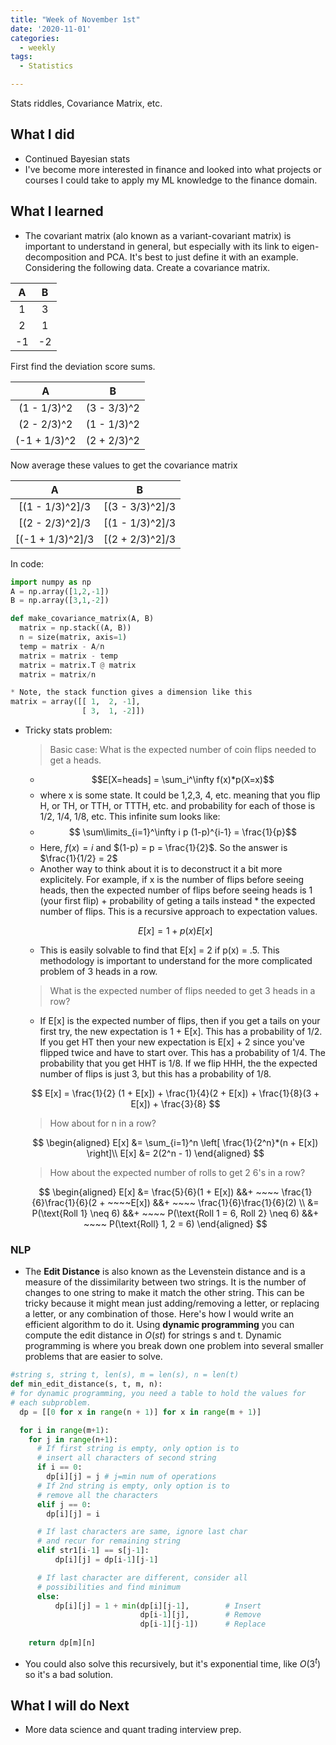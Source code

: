 ```yaml
---
title: "Week of November 1st"
date: '2020-11-01'
categories:
  - weekly
tags:
  - Statistics

---
```


Stats riddles, Covariance Matrix, etc.

## What I did

- Continued Bayesian stats
- I've become more interested in finance and looked into what projects or courses I could take to apply my ML knowledge to the finance domain.

## What I learned

- The covariant matrix (alo known as a variant-covariant matrix) is important to understand in general, but especially with its link to eigen-decomposition and PCA. It's best to just define it with an example. Considering the following data. Create a covariance matrix.

|  A |  B |
|:--:|:--:|
| 1  | 3  |
| 2  | 1  |
| -1 | -2 |

First find the deviation score sums.

|  A |  B |
|:--:|:--:|
|(1 - 1/3)^2  |(3 - 3/3)^2  |
|(2 - 2/3)^2  |(1 - 1/3)^2  |
|(-1 + 1/3)^2 |(2 + 2/3)^2  |

Now average these values to get the covariance matrix

|  A |  B |
|:--:|:--:|
|[(1 - 1/3)^2]/3  |[(3 - 3/3)^2]/3  |
|[(2 - 2/3)^2]/3  |[(1 - 1/3)^2]/3  |
|[(-1 + 1/3)^2]/3 |[(2 + 2/3)^2]/3  |

In code:
```python
import numpy as np
A = np.array([1,2,-1])
B = np.array([3,1,-2])

def make_covariance_matrix(A, B)
  matrix = np.stack((A, B))
  n = size(matrix, axis=1)
  temp = matrix - A/n
  matrix = matrix - temp
  matrix = matrix.T @ matrix
  matrix = matrix/n

* Note, the stack function gives a dimension like this 
matrix = array([[ 1,  2, -1],
                [ 3,  1, -2]])
```

- Tricky stats problem:
  > Basic case: What is the expected number of coin flips needed to get a heads.

  - $$E[X=heads] = \sum_i^\infty f(x)*p(X=x)$$ 
  - where x is some state. It could be 1,2,3, 4, etc. meaning that you flip H, or TH, or TTH, or TTTH, etc. and probability for each of those is 1/2, 1/4, 1/8, etc. This infinite sum looks like:
  - $$ \sum\limits_{i=1}^\infty i p (1-p)^{i-1} = \frac{1}{p}$$
  - Here, $f(x)=i$ and $(1-p) = p = \frac{1}{2}$. So the answer is $\frac{1}{1/2} = 2$
  - Another way to think about it is to deconstruct it a bit more explicitely. For example, if x is the number of flips before seeing heads, then the expected number of flips before seeing heads is 1 (your first flip) + probability of geting a tails instead * the expected number of flips. This is a recursive approach to expectation values.

  $$
  E[x] = 1 + p(x)E[x]
  $$

  - This is easily solvable to find that E[x] = 2 if p(x) = .5. This methodology is important to understand for the more complicated problem of 3 heads in a row.

  > What is the expected number of flips needed to get 3 heads in a row?

  - If E[x] is the expected number of flips, then if you get a tails on your first try, the new expectation is 1 + E[x]. This has a probability of 1/2. If you get HT then your new expectation is E[x] + 2 since you've flipped twice and have to start over. This has a probability of 1/4. The probability that you get HHT is 1/8. If we flip HHH, the the expected number of flips is just 3, but this has a probability of 1/8.

  $$
  E[x] = \frac{1}{2} (1 + E[x]) + \frac{1}{4}(2 + E[x]) + \frac{1}{8}(3 + E[x]) + \frac{3}{8}
  $$
  
  > How about for n in a row?

  $$
  \begin{aligned}
    E[x] &= \sum_{i=1}^n \left[ \frac{1}{2^n}*(n + E[x]) \right]\\
    E[x] &= 2(2^n - 1)
  \end{aligned}
  $$

  > How about the expected number of rolls to get 2 6's in a row?

  $$
  \begin{aligned}
  E[x] &= \frac{5}{6}(1 + E[x]) &&+ ~~~~ \frac{1}{6}\frac{1}{6}(2 + ~~~~E[x]) &&+ ~~~~ \frac{1}{6}\frac{1}{6}(2) \\
       &= P(\text{Roll 1} \neq 6) &&+ ~~~~ P(\text{Roll 1 = 6, Roll 2} \neq 6) &&+ ~~~~ P(\text{Roll} 1, 2 = 6)
  \end{aligned}
  $$

### NLP

- The **Edit Distance** is also known as the Levenstein distance and is a measure of the dissimilarity between two strings. It is the number of changes to one string to make it match the other string. This can be tricky because it might mean just adding/removing a letter, or replacing a letter, or any combination of those. Here's how I would write an efficient algorithm to do it. Using **dynamic programming** you can compute the edit distance in $O(st)$ for strings s and t. Dynamic programming is where you break down one problem into several smaller problems that are easier to solve.

```python
#string s, string t, len(s), m = len(s), n = len(t)
def min_edit_distance(s, t, m, n):
# for dynamic programming, you need a table to hold the values for
# each subproblem.
  dp = [[0 for x in range(n + 1)] for x in range(m + 1)]

  for i in range(m+1):
    for j in range(n+1):
      # If first string is empty, only option is to 
      # insert all characters of second string
      if i == 0:
        dp[i][j] = j # j=min num of operations
      # If 2nd string is empty, only option is to
      # remove all the characters
      elif j == 0:
        dp[i][j] = i

      # If last characters are same, ignore last char
      # and recur for remaining string
      elif str1[i-1] == s[j-1]:
          dp[i][j] = dp[i-1][j-1]

      # If last character are different, consider all
      # possibilities and find minimum
      else:
          dp[i][j] = 1 + min(dp[i][j-1],        # Insert
                             dp[i-1][j],        # Remove
                             dp[i-1][j-1])      # Replace
  
    return dp[m][n]


```

- You could also solve this recursively, but it's exponential time, like $O(3^t)$ so it's a bad solution.

## What I will do Next

- More data science and quant trading interview prep.
